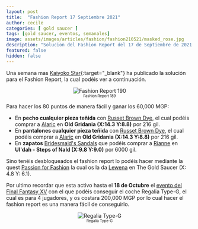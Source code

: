 ```yaml
---
layout: post
title:  "Fashion Report 17 Septiembre 2021"
author: cecile
categories: [ gold saucer ]
tags: [gold saucer, eventos, semanales]
image: assets/images/articles/fashion/fashion210521/masked_rose.jpg
description: "Solucion del Fashion Report del 17 de Septiembre de 2021."
featured: false
hidden: false
---
```


Una semana mas [Kaiyoko Star](https://twitter.com/kaiyokostar){:target="_blank"} ha publicado la solución para el Fashion Report, la cual podéis ver a continuación.

<p align="center"><img src="{{ site.baseurl }}/assets/images/articles/fashion/fashion210917/freport_190.jpg" alt="Fashion Report 190">
<br/>
<sub><sup>Fashion Report 189</sup></sub></p>

Para hacer los 80 puntos de manera fácil y ganar los 60,000 MGP:

- En **pecho cualquier pieza teñida** con <a href="https://na.finalfantasyxiv.com/lodestone/playguide/db/item/3fa8eeffa41/" class="eorzeadb_link" target="_blank">Russet Brown Dye</a>,  el cual podéis comprar a <a href="https://eu.finalfantasyxiv.com/lodestone/playguide/db/shop/a28cf0441f4/?item=70849afadc9&type=gil" class="eorzeadb_link" target="_blank">Alaric</a> en **Old Gridania (X:14.3 Y:8.8)** por 216 gil.
- En **pantalones cualquier pieza teñida** con <a href="https://na.finalfantasyxiv.com/lodestone/playguide/db/item/3fa8eeffa41/" class="eorzeadb_link" target="_blank">Russet Brown Dye</a>,  el cual podéis comprar a <a href="https://eu.finalfantasyxiv.com/lodestone/playguide/db/shop/a28cf0441f4/?item=70849afadc9&type=gil" class="eorzeadb_link" target="_blank">Alaric</a> en **Old Gridania (X:14.3 Y:8.8)** por 216 gil.
- En **zapatos** <a href="https://eu.finalfantasyxiv.com/lodestone/playguide/db/item/6dfef851268" class="eorzeadb_link" target="_blank">Bridesmaid's Sandals</a> que podéis comprar a <a href="https://eu.finalfantasyxiv.com/lodestone/playguide/db/shop/c5b5eeabe54/?item=6dfef851268&type=gil" class="eorzeadb_link" target="_blank">Rianne</a> en **Ul'dah - Steps of Nald (X:9.8 Y:9.0)** por 6000 gil.

Sino tenéis desbloqueados el fashion report lo podéis hacer mediante la quest <a href="https://eu.finalfantasyxiv.com/lodestone/playguide/db/quest/bd8144d7d23" class="eorzeadb_link" target="_blank">Passion for Fashion</a> la cual os la da <a href="https://eu.finalfantasyxiv.com/lodestone/playguide/db/npc/npc/bfd5ce76f91/" class="eorzeadb_link" target="_blank">Lewena</a> en The Gold Saucer (X: 4.8 Y: 6.1).

Por ultimo recordar que esta activo hasta el **18 de Octubre** el <a href="/evento-ffxv/">evento del Final Fantasy XV</a> con el que podéis conseguir el coche Regalia Type-G, el cual es para 4 jugadores, y os costara 200,000 MGP por lo cual hacer el fashion report es una manera fácil de conseguirlo.

<p align="center"><img src="{{ site.baseurl }}/assets/images/articles/fashion/fashion210521/ffxivregalia.jpg" alt="Regalia Type-G">
<br/>
<sub><sup>Regalia Type-G</sup></sub></p>